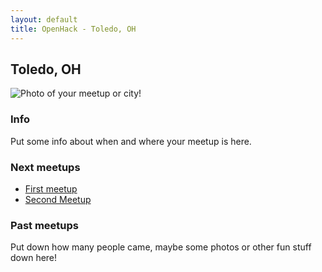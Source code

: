 ```yaml
---
layout: default
title: OpenHack - Toledo, OH
---
```


## Toledo, OH

![Photo of your meetup or city!](/toledo/FILL_ME_IN.png)

### Info

Put some info about when and where your meetup is here.

### Next meetups

* [First meetup](http://)
* [Second Meetup](http://)

### Past meetups

Put down how many people came, maybe some photos or other fun stuff down here!
